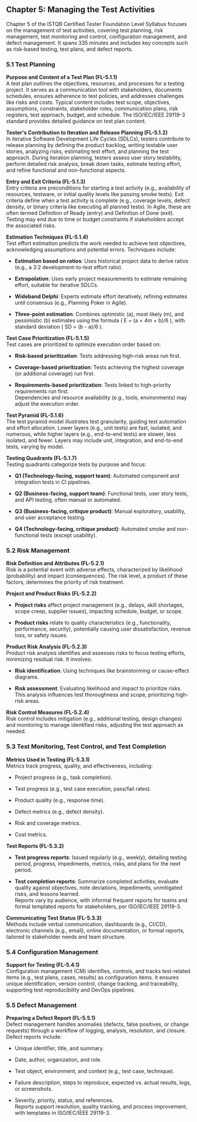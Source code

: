 
## Chapter 5: Managing the Test Activities

Chapter 5 of the ISTQB Certified Tester Foundation Level Syllabus focuses on the management of test activities, covering test planning, risk management, test monitoring and control, configuration management, and defect management. It spans 335 minutes and includes key concepts such as risk-based testing, test plans, and defect reports.

### 5.1 Test Planning

**Purpose and Content of a Test Plan (FL-5.1.1)**  
A test plan outlines the objectives, resources, and processes for a testing project. It serves as a communication tool with stakeholders, documents schedules, ensures adherence to test policies, and addresses challenges like risks and costs. Typical content includes test scope, objectives, assumptions, constraints, stakeholder roles, communication plans, risk registers, test approach, budget, and schedule. The ISO/IEC/IEEE 29119-3 standard provides detailed guidance on test plan content.

**Tester's Contribution to Iteration and Release Planning (FL-5.1.2)**  
In iterative Software Development Life Cycles (SDLCs), testers contribute to release planning by defining the product backlog, writing testable user stories, analyzing risks, estimating test effort, and planning the test approach. During iteration planning, testers assess user story testability, perform detailed risk analysis, break down tasks, estimate testing effort, and refine functional and non-functional aspects.

**Entry and Exit Criteria (FL-5.1.3)**  
Entry criteria are preconditions for starting a test activity (e.g., availability of resources, testware, or initial quality levels like passing smoke tests). Exit criteria define when a test activity is complete (e.g., coverage levels, defect density, or binary criteria like executing all planned tests). In Agile, these are often termed Definition of Ready (entry) and Definition of Done (exit). Testing may end due to time or budget constraints if stakeholders accept the associated risks.

**Estimation Techniques (FL-5.1.4)**  
Test effort estimation predicts the work needed to achieve test objectives, acknowledging assumptions and potential errors. Techniques include:

-   **Estimation based on ratios**: Uses historical project data to derive ratios (e.g., a 3:2 development-to-test effort ratio).
    
-   **Extrapolation**: Uses early project measurements to estimate remaining effort, suitable for iterative SDLCs.
    
-   **Wideband Delphi**: Experts estimate effort iteratively, refining estimates until consensus (e.g., Planning Poker in Agile).
    
-   **Three-point estimation**: Combines optimistic (a), most likely (m), and pessimistic (b) estimates using the formula ( E = (a + 4m + b)/6 ), with standard deviation ( SD = (b - a)/6 ).
    

**Test Case Prioritization (FL-5.1.5)**  
Test cases are prioritized to optimize execution order based on:

-   **Risk-based prioritization**: Tests addressing high-risk areas run first.
    
-   **Coverage-based prioritization**: Tests achieving the highest coverage (or additional coverage) run first.
    
-   **Requirements-based prioritization**: Tests linked to high-priority requirements run first.  
    Dependencies and resource availability (e.g., tools, environments) may adjust the execution order.
    

**Test Pyramid (FL-5.1.6)**  
The test pyramid model illustrates test granularity, guiding test automation and effort allocation. Lower layers (e.g., unit tests) are fast, isolated, and numerous, while higher layers (e.g., end-to-end tests) are slower, less isolated, and fewer. Layers may include unit, integration, and end-to-end tests, varying by model.

**Testing Quadrants (FL-5.1.7)**  
Testing quadrants categorize tests by purpose and focus:

-   **Q1 (Technology-facing, support team)**: Automated component and integration tests in CI pipelines.
    
-   **Q2 (Business-facing, support team)**: Functional tests, user story tests, and API testing, often manual or automated.
    
-   **Q3 (Business-facing, critique product)**: Manual exploratory, usability, and user acceptance testing.
    
-   **Q4 (Technology-facing, critique product)**: Automated smoke and non-functional tests (except usability).
    

### 5.2 Risk Management

**Risk Definition and Attributes (FL-5.2.1)**  
Risk is a potential event with adverse effects, characterized by likelihood (probability) and impact (consequences). The risk level, a product of these factors, determines the priority of risk treatment.

**Project and Product Risks (FL-5.2.2)**

-   **Project risks** affect project management (e.g., delays, skill shortages, scope creep, supplier issues), impacting schedule, budget, or scope.
    
-   **Product risks** relate to quality characteristics (e.g., functionality, performance, security), potentially causing user dissatisfaction, revenue loss, or safety issues.
    

**Product Risk Analysis (FL-5.2.3)**  
Product risk analysis identifies and assesses risks to focus testing efforts, minimizing residual risk. It involves:

-   **Risk identification**: Using techniques like brainstorming or cause-effect diagrams.
    
-   **Risk assessment**: Evaluating likelihood and impact to prioritize risks.  
    This analysis influences test thoroughness and scope, prioritizing high-risk areas.
    

**Risk Control Measures (FL-5.2.4)**  
Risk control includes mitigation (e.g., additional testing, design changes) and monitoring to manage identified risks, adjusting the test approach as needed.

### 5.3 Test Monitoring, Test Control, and Test Completion

**Metrics Used in Testing (FL-5.3.1)**  
Metrics track progress, quality, and effectiveness, including:

-   Project progress (e.g., task completion).
    
-   Test progress (e.g., test case execution, pass/fail rates).
    
-   Product quality (e.g., response time).
    
-   Defect metrics (e.g., defect density).
    
-   Risk and coverage metrics.
    
-   Cost metrics.
    

**Test Reports (FL-5.3.2)**

-   **Test progress reports**: Issued regularly (e.g., weekly), detailing testing period, progress, impediments, metrics, risks, and plans for the next period.
    
-   **Test completion reports**: Summarize completed activities, evaluate quality against objectives, note deviations, impediments, unmitigated risks, and lessons learned.  
    Reports vary by audience, with informal frequent reports for teams and formal templated reports for stakeholders, per ISO/IEC/IEEE 29119-3.
    

**Communicating Test Status (FL-5.3.3)**  
Methods include verbal communication, dashboards (e.g., CI/CD), electronic channels (e.g., email), online documentation, or formal reports, tailored to stakeholder needs and team structure.

### 5.4 Configuration Management

**Support for Testing (FL-5.4.1)**  
Configuration management (CM) identifies, controls, and tracks test-related items (e.g., test plans, cases, results) as configuration items. It ensures unique identification, version control, change tracking, and traceability, supporting test reproducibility and DevOps pipelines.

### 5.5 Defect Management

**Preparing a Defect Report (FL-5.5.1)**  
Defect management handles anomalies (defects, false positives, or change requests) through a workflow of logging, analysis, resolution, and closure. Defect reports include:

-   Unique identifier, title, and summary.
    
-   Date, author, organization, and role.
    
-   Test object, environment, and context (e.g., test case, technique).
    
-   Failure description, steps to reproduce, expected vs. actual results, logs, or screenshots.
    
-   Severity, priority, status, and references.  
    Reports support resolution, quality tracking, and process improvement, with templates in ISO/IEC/IEEE 29119-3.
